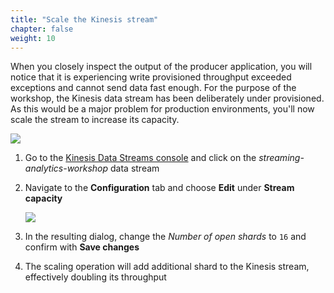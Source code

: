 ```yaml
---
title: "Scale the Kinesis stream"
chapter: false
weight: 10
---
```


When you closely inspect the output of the producer application, you will notice that it is experiencing write provisioned throughput exceeded exceptions and cannot send data fast enough. For the purpose of the workshop, the Kinesis data stream has been deliberately under provisioned. As this would be a major problem for production environments, you'll now scale the stream to increase its capacity.

![](/images/flink-on-kda/intellij-13-replay-lag-copy.png)

1. Go to the [Kinesis Data Streams console](https://console.aws.amazon.com/kinesis/home#/streams/list) and click on the *streaming-analytics-workshop* data stream

1. Navigate to the **Configuration** tab and choose **Edit** under **Stream capacity**

	![](/images/flink-on-kda/kds-update-shards.png)

1. In the resulting dialog, change the *Number of open shards* to `16` and confirm with **Save changes**

1. The scaling operation will add additional shard to the Kinesis stream, effectively doubling its throughput
